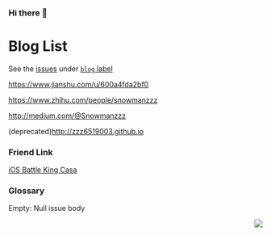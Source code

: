 ### Hi there 👋


Blog List
====

See the [issues](https://github.com/zzz6519003/blog/issues?state=open) under [`blog` label](https://github.com/zzz6519003/blog/labels/blog)


https://www.jianshu.com/u/600a4fda2bf0

https://www.zhihu.com/people/snowmanzzz

http://medium.com/@Snowmanzzz

(deprecated)http://zzz6519003.github.io




### Friend Link

[iOS Battle King Casa](https://casatwy.com/communication_patterns.html)

### Glossary

Empty: Null issue body

<!-- ![github stats](https://github-readme-stats.vercel.app/api?username=zzz6519003&count_private=true&show_icons=true&theme=radical) -->
<img align="right" src="https://github-readme-stats.vercel.app/api?username=zzz6519003&show_icons=true&include_all_commits=true&hide_border=true" />


<!--
**zzz6519003/zzz6519003** is a ✨ _special_ ✨ repository because its `README.md` (this file) appears on your GitHub profile.

Here are some ideas to get you started:

- 🔭 I’m currently working on ...
- 🌱 I’m currently learning ...
- 👯 I’m looking to collaborate on ...
- 🤔 I’m looking for help with ...
- 💬 Ask me about ...
- 📫 How to reach me: ...
- 😄 Pronouns: ...
- ⚡ Fun fact: ...
-->
